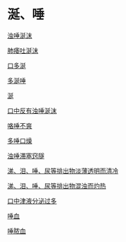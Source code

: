 # 涎、唾[浊唾涎沫](https://www.gmzyjc.com/search/result?wd=浊唾涎沫)[肺痿吐涎沫](https://www.gmzyjc.com/search/result?wd=肺痿吐涎沫)[口多涎](https://www.gmzyjc.com/search/result?wd=口多涎)[多涎唾](https://www.gmzyjc.com/search/result?wd=多涎唾)[涎](https://www.gmzyjc.com/search/result?wd=涎)[口中反有浊唾涎沫](https://www.gmzyjc.com/search/result?wd=口中反有浊唾涎沫)[咯唾不爽](https://www.gmzyjc.com/search/result?wd=咯唾不爽)[多唾口燥](https://www.gmzyjc.com/search/result?wd=多唾口燥)[浊唾滞塞窍隧](https://www.gmzyjc.com/search/result?wd=浊唾滞塞窍隧)[涕、泪、唾、尿等排出物淡薄透明而清冷	](https://www.gmzyjc.com/search/result?wd=涕、泪、唾、尿等排出物淡薄透明而清冷	)[涕、泪、唾、尿等排出物混浊而灼热	](https://www.gmzyjc.com/search/result?wd=涕、泪、唾、尿等排出物混浊而灼热	)[口中津液分泌过多](https://www.gmzyjc.com/search/result?wd=口中津液分泌过多)[唾血](https://www.gmzyjc.com/search/result?wd=唾血)[唾脓血](https://www.gmzyjc.com/search/result?wd=唾脓血)